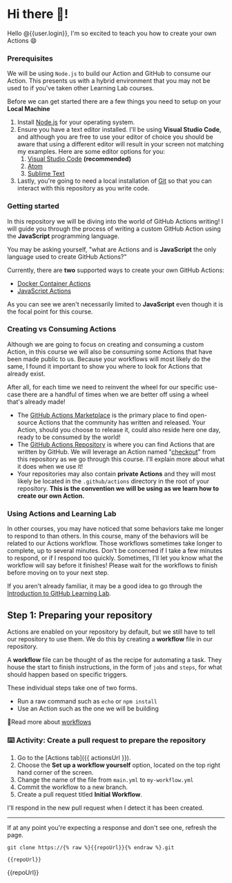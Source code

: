 # Hi there 👋!

Hello @{{user.login}}, I'm so excited to teach you how to create your own Actions 😄

### Prerequisites

We will be using `Node.js` to build our Action and GitHub to consume our Action.  This presents us with a hybrid environment that you may not be used to if you've taken other Learning Lab courses.

Before we can get started there are a few things you need to setup on your **Local Machine**

1. Install [Node.js](https://nodejs.org/en/) for your operating system.
2. Ensure you have a text editor installed.  I'll be using **Visual Studio Code**, and although you are free to use your editor of choice you should be aware that using a different editor will result in your screen not matching my examples.  Here are some editor options for you:
   1. [Visual Studio Code](https://code.visualstudio.com/) **(recommended)**
   2. [Atom](https://atom.io/)
   3. [Sublime Text](https://www.sublimetext.com/)
3. Lastly, you're going to need a local installation of [Git](https://git-scm.com/) so that you can interact with this repository as you write code.

### Getting started

In this repository we will be diving into the world of GitHub Actions writing!  I will guide you through the process of writing a custom GitHub Action using the **JavaScript** programming language.

You may be asking yourself, "what are Actions and is **JavaScript** the only language used to create GitHub Actions?"

Currently, there are **two** supported ways to create your own GitHub Actions:

- [Docker Container Actions](https://help.github.com/en/actions/automating-your-workflow-with-github-actions/about-actions#docker-container-actions) 
- [JavaScript Actions](https://help.github.com/en/actions/automating-your-workflow-with-github-actions/about-actions#javascript-actions) 

As you can see we aren't necessarily limited to **JavaScript** even though it is the focal point for this course.


### Creating vs Consuming Actions

Although we are going to focus on creating and consuming a custom Action, in this course we will also be consuming some Actions that have been made public to us.  Because your workflows will most likely do the same, I found it important to show you where to look for Actions that already exist.

After all, for each time we need to reinvent the wheel for our specific use-case there are a handful of times when we are better off using a wheel that's already made!

- The [GitHub Actions Marketplace](https://github.com/marketplace?type=actions) is the primary place to find open-source Actions that the community has written and released.  Your Action, should you choose to release it, could also reside here one day, ready to be consumed by the world!
- The [GitHub Actions Repository](https://github.com/actions) is where you can find Actions that are written by GitHub.  We will leverage an Action named "[checkout](https://github.com/actions/checkout)" from this repository as we go through this course.  I'll explain more about what it does when we use it!
- Your repositories may also contain **private Actions** and they will most likely be located in the `.github/actions` directory in the root of your repository.  **This is the convention we will be using as we learn how to create our own Action.**

### Using Actions and Learning Lab

In other courses, you may have noticed that some behaviors take me longer to respond to than others. In this course, many of the behaviors will be related to our Actions workflow. Those workflows sometimes take longer to complete, up to several minutes. Don't be concerned if I take a few minutes to respond, or if I respond too quickly. Sometimes, I'll let you know what the workflow will say before it finishes! Please wait for the workflows to finish before moving on to your next step.

If you aren't already familiar, it may be a good idea to go through the [Introduction to GitHub Learning Lab](https://lab.github.com/githubtraining/introduction-to-github).

## Step 1: Preparing your repository

Actions are enabled on your repository by default, but we still have to tell our repository to use them.  We do this by creating a **workflow** file in our repository.

A **workflow** file can be thought of as the recipe for automating a task.  They house the start to finish instructions, in the form of `jobs` and `steps`, for what should happen based on specific triggers.

These individual steps take one of two forms.  
- Run a raw command such as `echo` or `npm install`
- Use an Action such as the one we will be building

📖Read more about [workflows](https://help.github.com/en/actions/automating-your-workflow-with-github-actions/configuring-a-workflow#choosing-the-type-of-actions-for-your-workflow)

### :keyboard: Activity: Create a pull request to prepare the repository

1. Go to the [Actions tab]({{ actionsUrl }}).
2. Choose the **Set up a workflow yourself** option, located on the top right hand corner of the screen.
3. Change the name of the file from `main.yml` to `my-workflow.yml`
4. Commit the workflow to a new branch.
5. Create a pull request titled **Initial Workflow**.

I'll respond in the new pull request when I detect it has been created.

---

If at any point you're expecting a response and don't see one, refresh the page.

`git clone https://{% raw %}{{repoUrl}}{% endraw %}.git`

`{{repoUrl}}`

{{repoUrl}}


